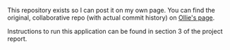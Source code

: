 This repository exists so I can post it on my own page. You can find the original, collaborative repo (with actual commit history) on [Ollie's page](https://www.github.com/oaikenhead/CS-491).

Instructions to run this application can be found in section 3 of the project report.